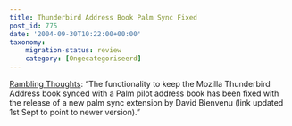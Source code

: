 ```yaml
---
title: Thunderbird Address Book Palm Sync Fixed
post_id: 775
date: '2004-09-30T10:22:00+00:00'
taxonomy:
    migration-status: review
    category: [Ongecategoriseerd]
---
```

[Rambling Thoughts](https://web.archive.org/web/20050207105915/http://www.bhatt.id.au/blog/2004/08/28/thunderbird-address-book-palm-sync-fixed/): “The functionality to keep the Mozilla Thunderbird Address book synced with a Palm pilot address book has been fixed with the release of a new palm sync extension by David Bienvenu (link updated 1st Sept to point to newer version).”